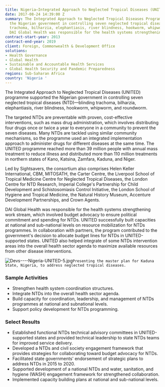```yaml
---
title: Nigeria—Integrated Approach to Neglected Tropical Diseases (UNITED)
date: 2017-08-24 14:39:00 Z
summary: The Integrated Approach to Neglected Tropical Diseases Programme supported
  the Nigerian government in controlling seven neglected tropical diseases—blinding
  trachoma, bilharzia, elephantiasis, river blindness, hookworm, whipworm, and roundworm.
  DAI Global Health was responsible for the health systems strengthening workstream.
contract-start-year: 2013
contract-end-year: 2019
client: Foreign, Commonwealth & Development Office
solutions:
- Health Governance
- Global Health
- Sustainable and Accountable Health Services
- Global Health Security and Pandemic Preparedness
regions: Sub-Saharan Africa
country: 'Nigeria '
---
```


The Integrated Approach to Neglected Tropical Diseases (UNITED) programme supported the Nigerian government in controlling seven neglected tropical diseases (NTD)—blinding trachoma, bilharzia, elephantiasis, river blindness, hookworm, whipworm, and roundworm.

The targeted NTDs are preventable with proven, cost-effective interventions, such as mass drug administration, which involves distributing four drugs once or twice a year to everyone in a community to prevent the seven diseases. Many NTDs are tackled using similar community mechanisms, so the programme used an integrated implementation approach to administer drugs for different diseases at the same time. The UNITED programme reached more than 39 million people with annual mass treatment to reduce illness and distributed more than 110 million treatments in northern states of Kano, Katsina, Zamfara, Kaduna, and Niger.

Led by Sightsavers, the consortium also comprises Helen Keller International, CBM, MITOSATH, the Carter Centre, the Liverpool School of Tropical Medicine Centre for Neglected Tropical Diseases, the London Centre for NTD Research, Imperial College's Partnership for Child Development and Schistosomiasis Control Initiative, the London School of Hygiene and Tropical Medicine, the Natural History Museum, Accenture Development Partnerships, and Crown Agents.

DAI Global Health was responsible for the health systems strengthening work stream, which involved budget advocacy to ensure political commitment and spending for NTDs. UNITED successfully built capacities at national and sub-national levels on resource mobilization for NTDs programmes. In collaboration with partners, the program contributed to the government's decision to allocate budget lines for NTDs in UNITED-supported states. UNITED also helped integrate of some NTDs intervention areas into the overall health sector agenda to maximize available resources from other disease interventions.

![Devs----Nigeria-UNITED-5.jpg](/uploads/Devs----Nigeria-UNITED-5.jpg)`Presenting the master plan for Kaduna State, Nigeria, to address neglected tropical diseases.`

### Sample Activities

* Strengthen health system coordination structures.
* Integrate NTDs into the overall health sector agenda.
* Build capacity for coordination, leadership, and management of NTDs programmes at national and subnational levels.
* Support policy development for NTDs programming.

### Select Results

* Established functional NTDs technical advisory committees in UNITED-supported states and provided technical leadership to state NTDs teams for improved service delivery.
* Developed a NTDs and civil society engagement framework that provides strategies for collaborating toward budget advocacy for NTDs.
* Facilitated state governments' endorsement of strategic plans to address NTDs in 2015 to 2020.
* Supported development of a national NTDs and water, sanitation, and hygiene (WASH) engagement framework for strengthened collaboration.
* Implemented capacity building plans at national and sub-national levels.
